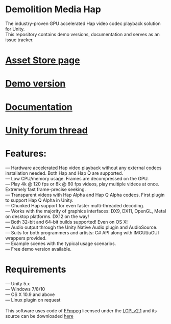 # Demolition Media Hap

The industry-proven GPU accelerated Hap video codec playback solution for Unity.<br>
This repository contains demo versions, documentation and serves as an issue tracker.

# [Asset Store page](https://www.assetstore.unity3d.com/#!/content/78908)
# [Demo version](https://www.dropbox.com/s/87lriqzrq1koke4/DemolitionMediaHap-All-In-One-Demo.unitypackage?dl=1)
# [Documentation](https://docs.google.com/document/d/1fck8NRF_h5w_XbArmyuprLz1m2hY27W-sOqQB1cvqZs/edit?usp=sharing)
# [Unity forum thread](https://forum.unity3d.com/threads/released-demolition-media-hap-multi-platform-8k-60fps-gpu-video-playback.456068/)

# Features:
— Hardware accelerated Hap video playback without any external codecs installation needed. Both Hap and Hap Q are supported.<br>
— Low CPU/memory usage. Frames are decompressed on the GPU.<br>
— Play 4k @ 120 fps or 8k @ 60 fps videos, play multiple videos at once. Extremely fast frame-precise seeking.<br>
— Transparent videos with Hap Alpha and Hap Q Alpha codecs. First plugin to support Hap Q Alpha in Unity.<br>
— Chunked Hap support for even faster multi-threaded decoding.<br>
— Works with the majority of graphics interfaces: DX9, DX11, OpenGL, Metal on desktop platforms. DX12 on the way!<br>
— Both 32-bit and 64-bit builds supported! Even on OS X!<br>
— Audio output through the Unity Native Audio plugin and AudioSource.<br>
— Suits for both programmers and artists: C# API along with IMGUI/uGUI wrappers provided.<br>
— Example scenes with the typical usage scenarios.<br>
— Free demo version available.<br>

# Requirements
— Unity 5.x<br>
— Windows 7/8/10<br>
— OS X 10.9 and above<br>
— Linux plugin on request<br>
<br>
This software uses code of <a href=http://ffmpeg.org>FFmpeg</a> licensed under the <a href=http://www.gnu.org/licenses/old-licenses/lgpl-2.1.html>LGPLv2.1</a> and its source can be downloaded <a href=https://github.com/DemolitionStudios/FFmpeg>here</a>
